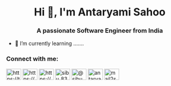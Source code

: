 <h1 align="center">Hi 👋, I'm Antaryami Sahoo</h1>
<h3 align="center">A passionate Software Engineer from India</h3>

- 🌱 I’m currently learning .......

<h3 align="left">Connect with me:</h3>
<p align="left">
<a href="https://twitter.com/https://twitter.com/antaryami_83" target="blank"><img align="center" src="https://cdn-icons-png.flaticon.com/128/733/733579.png" alt="https://twitter.com/antaryami_83" height="30" width="40" /></a>
<a href="https://linkedin.com/in/https://www.linkedin.com/in/engineer-antaryami" target="blank"><img align="center" src="https://cdn-icons-png.flaticon.com/128/3536/3536505.png" alt="https://www.linkedin.com/in/engineer-antaryami" height="30" width="40" /></a>
<a href="https://instagram.com/https://www.instagram.com/antar__yami_83/" target="blank"><img align="center" src="https://cdn-icons-png.flaticon.com/128/2111/2111463.png" alt="https://www.instagram.com/antar__yami_83/" height="30" width="40" /></a>
<a href="https://www.codechef.com/users/sibu_83" target="blank"><img align="center" src="https://cdn.jsdelivr.net/npm/simple-icons@3.1.0/icons/codechef.svg" alt="sibu_83" height="30" width="40" /></a>
<a href="https://www.hackerrank.com/@sibu_83" target="blank"><img align="center" src="https://i.pinimg.com/736x/e4/20/86/e42086b19ef0e5a938f82f18a45d036a.jpg" alt="@sibu_83" height="30" width="40" /></a>
<a href="https://www.leetcode.com/antaryami_83" target="blank"><img align="center" src="https://tse2.mm.bing.net/th?id=OIP.ymdLUYayjisO2uU47lOI0AHaHa&amp;pid=Api&amp;P=0&amp;h=180" alt="antaryami_83" height="30" width="40" /></a>
<a href="https://auth.geeksforgeeks.org/user/mail2sahoo_83" target="blank"><img align="center" src="https://img.icons8.com/?size=512&id=AbQBhN9v62Ob&format=png" alt="mail2sahoo_83" height="30" width="40" /></a>
</p>
